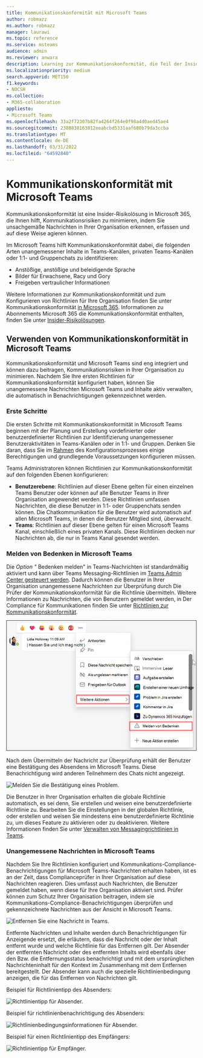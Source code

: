 ```yaml
---
title: Kommunikationskonformität mit Microsoft Teams
author: robmazz
ms.author: robmazz
manager: laurawi
ms.topic: reference
ms.service: msteams
audience: admin
ms.reviewer: anwara
description: Learning zur Kommunikationskonformität, die Teil der Insider-Risikolösungslösung ist, aus der Perspektive Microsoft Teams (dies ist Teil der M365 Communication Compliance-Funktionalität).
ms.localizationpriority: medium
search.appverid: MET150
f1.keywords:
- NOCSH
ms.collection:
- M365-collaboration
appliesto:
- Microsoft Teams
ms.openlocfilehash: 33a2f72307b82fa4264f264e0f98a4d0aed45ae4
ms.sourcegitcommit: 2388838163812eeabcbd5331aaf680b79da3ccba
ms.translationtype: MT
ms.contentlocale: de-DE
ms.lasthandoff: 03/31/2022
ms.locfileid: "64592840"
---
```

# <a name="communication-compliance-with-microsoft-teams"></a>Kommunikationskonformität mit Microsoft Teams

Kommunikationskonformität ist eine Insider-Risikolösung in Microsoft 365, die Ihnen hilft, Kommunikationsrisiken zu minimieren, indem Sie unsachgemäße Nachrichten in Ihrer Organisation erkennen, erfassen und auf diese Weise agieren können.

Im Microsoft Teams hilft Kommunikationskonformität dabei, die folgenden [](/microsoft-365/compliance/communication-compliance-feature-reference) Arten unangemessener Inhalte in Teams-Kanälen, privaten Teams-Kanälen oder 1:1- und Gruppenchats zu identifizieren:

- Anstößige, anstößige und beleidigende Sprache
- Bilder für Erwachsene, Racy und Gory
- Freigeben vertraulicher Informationen

Weitere Informationen zur Kommunikationskonformität und zum Konfigurieren von Richtlinien für Ihre Organisation finden Sie unter Kommunikationskonformität [in Microsoft 365](/microsoft-365/compliance/communication-compliance). Informationen zu Abonnements Microsoft 365 die Kommunikationskonformität enthalten, finden Sie unter [Insider-Risikolösungen](/microsoft-365/compliance/insider-risk-solution-overview#communication-compliance).

## <a name="how-to-use-communication-compliance-in-microsoft-teams"></a>Verwenden von Kommunikationskonformität in Microsoft Teams

Kommunikationskonformität und Microsoft Teams sind eng integriert und können dazu beitragen, Kommunikationsrisiken in Ihrer Organisation zu minimieren. Nachdem Sie Ihre ersten Richtlinien für Kommunikationskonformität konfiguriert haben, können Sie unangemessene Nachrichten Microsoft Teams und Inhalte aktiv verwalten, die automatisch in Benachrichtigungen gekennzeichnet werden.

### <a name="getting-started"></a>Erste Schritte

Die ersten Schritte mit Kommunikationskonformität in Microsoft Teams beginnen mit [](/microsoft-365/compliance/communication-compliance-plan) der Planung und Erstellung vordefinierter oder benutzerdefinierter Richtlinien zur Identifizierung unangemessener Benutzeraktivitäten in Teams-Kanälen oder in 1:1- und Gruppen. Denken Sie daran, dass Sie im [Rahmen](/microsoft-365/compliance/communication-compliance-configure) des Konfigurationsprozesses einige Berechtigungen und grundlegende Voraussetzungen konfigurieren müssen.

Teams Administratoren können Richtlinien zur Kommunikationskonformität auf den folgenden Ebenen konfigurieren:

- **Benutzerebene**: Richtlinien auf dieser Ebene gelten für einen einzelnen Teams Benutzer oder können auf alle Benutzer Teams in Ihrer Organisation angewendet werden. Diese Richtlinien umfassen Nachrichten, die diese Benutzer in 1:1- oder Gruppenchats senden können. Die Chatkommunikation für die Benutzer wird automatisch auf allen Microsoft Teams, in denen die Benutzer Mitglied sind, überwacht.
- **Teams**: Richtlinien auf dieser Ebene gelten für einen Microsoft Teams Kanal, einschließlich eines privaten Kanals. Diese Richtlinien decken nur Nachrichten ab, die nur in Teams Kanal gesendet werden.

### <a name="report-a-concern-in-microsoft-teams"></a>Melden von Bedenken in Microsoft Teams

Die *Option "* Bedenken melden" in Teams-Nachrichten ist standardmäßig aktiviert und kann über Teams Messaging-Richtlinien im [Teams Admin Center gesteuert werden](/microsoftteams/manage-teams-in-modern-portal). Dadurch können die Benutzer in Ihrer Organisation unangemessene Nachrichten zur Überprüfung durch Die Prüfer der Kommunikationskonformität für die Richtlinie übermitteln. Weitere Informationen zu Nachrichten, die von Benutzern gemeldet werden, in Der Compliance für Kommunikationen finden Sie unter [Richtlinien zur Kommunikationskonformität](/microsoft-365/compliance/communication-compliance-policies#user-reported-messages-policy).

![Bericht über das Menü "Bedenken"](./media/communication-compliance-report-a-concern-full-menu.png)

Nach dem Übermitteln der Nachricht zur Überprüfung erhält der Benutzer eine Bestätigung des Absendens im Microsoft Teams. Diese Benachrichtigung wird anderen Teilnehmern des Chats nicht angezeigt.

![Melden Sie die Bestätigung eines Problem.](./media/communication-compliance-report-a-concern.png)

Die Benutzer in Ihrer Organisation erhalten die globale Richtlinie automatisch, es sei denn, Sie erstellen und weisen eine benutzerdefinierte Richtlinie zu. Bearbeiten Sie die Einstellungen in der globalen Richtlinie, oder erstellen und weisen Sie mindestens eine benutzerdefinierte Richtlinie zu, um dieses Feature zu aktivieren oder zu deaktivieren. Weitere Informationen finden Sie unter [Verwalten von Messagingrichtlinien in Teams](/microsoftteams/messaging-policies-in-teams).

### <a name="act-on-inappropriate-messages-in-microsoft-teams"></a>Unangemessene Nachrichten in Microsoft Teams

Nachdem Sie Ihre Richtlinien konfiguriert und Kommunikations-Compliance-Benachrichtigungen für Microsoft Teams-Nachrichten erhalten haben, ist es an der Zeit, dass Complianceprüfer in Ihrer Organisation auf diese Nachrichten reagieren. Dies umfasst auch Nachrichten, die Benutzer gemeldet haben, wenn diese für Ihre Organisation aktiviert sind. Prüfer können zum Schutz Ihrer Organisation beitragen, indem sie Kommunikations-Compliance-Benachrichtigungen überprüfen und gekennzeichnete Nachrichten aus der Ansicht in Microsoft Teams.

![Entfernen Sie eine Nachricht in Teams.](./media/communication-compliance-remove-teams-message.png)

Entfernte Nachrichten und Inhalte werden durch Benachrichtigungen für Anzeigende ersetzt, die erläutern, dass die Nachricht oder der Inhalt entfernt wurde und welche Richtlinie für das Entfernen gilt. Der Absender der entfernten Nachricht oder des entfernten Inhalts wird ebenfalls über den Bzw. die Entfernungsstatus benachrichtigt und mit dem ursprünglichen Nachrichteninhalt für den Kontext im Zusammenhang mit dem Entfernen bereitgestellt. Der Absender kann auch die spezielle Richtlinienbedingung anzeigen, die für das Entfernen von Nachrichten gilt.

Beispiel für Richtlinientipp des Absenders:

![Richtlinientipp für Absender.](./media/communication-compliance-warning-1.png)

Beispiel für richtlinienbenachrichtigung des Absenders:

![Richtlinienbedingungsinformationen für Absender.](./media/communication-compliance-warning-2.png)

Beispiel für einen Richtlinientipp des Empfängers:

![Richtlinientipp für Empfänger.](./media/communication-compliance-warning-3.png)